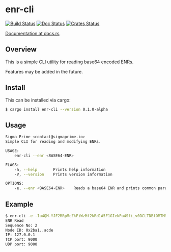 enr-cli
============

[![Build Status]][Build Link] [![Doc Status]][Doc Link] [![Crates
Status]][Crates Link]

[Build Status]: https://github.com/AgeManning/enr-cli/workflows/build/badge.svg?branch=master
[Build Link]: https://github.com/AgeManning/enr-cli/actions
[Doc Status]: https://docs.rs/enr-cli/badge.svg
[Doc Link]: https://docs.rs/enr-cli
[Crates Status]: https://img.shields.io/crates/v/enr-cli.svg
[Crates Link]: https://crates.io/crates/enr-cli

[Documentation at docs.rs](https://docs.rs/enr-cli)

## Overview

This is a simple CLI utility for reading base64 encoded ENRs.

Features may be added in the future.

## Install

This can be installed via cargo:

```bash
$ cargo install enr-cli --version 0.1.0-alpha
```

## Usage

```bash
Sigma Prime <contact@sigmaprime.io>
Simple CLI for reading and modifying ENRs.

USAGE:
    enr-cli --enr <BASE64-ENR>

FLAGS:
    -h, --help       Prints help information
    -V, --version    Prints version information

OPTIONS:
    -e, --enr <BASE64-ENR>    Reads a base64 ENR and prints common parameters.
```

## Example

```bash
$ enr-cli -e -Iu4QM-YJF2RRpMcZkFiWzMf2kRd1A5F1GIekPa4Sfi_v0DCLTDBfOMTMMWJhhawr1YLUPb5008CpnBKrgjY3sstjfgCgmlkgnY0gmlwhH8AAAGJc2VjcDI1NmsxoQP8u1uyQFyJYuQUTyA1raXKhSw1HhhxNUQ2VE52LNHWMIN0Y3CCIyiDdWRwgiMo 
ENR Read
Sequence No: 2
Node ID: 0x2ba1..acde
IP: 127.0.0.1
TCP port: 9000
UDP port: 9000
```
